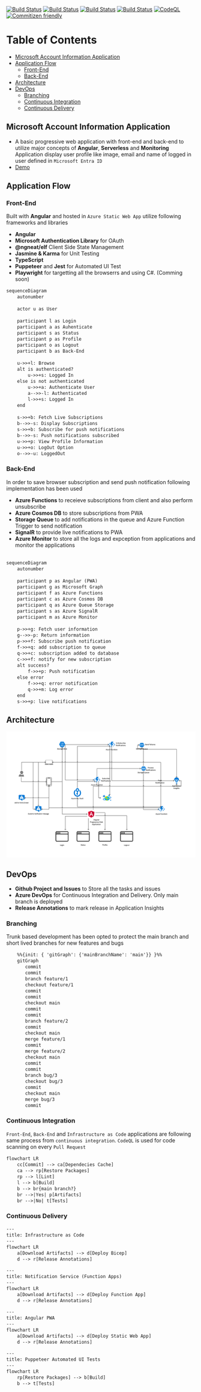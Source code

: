 [![Build Status](https://dev.azure.com/talha0113/Open%20Source/_apis/build/status%2Fmicrosoft-account-profile-information%2Finfrastructure?branchName=main&label=infrastructure)](https://dev.azure.com/talha0113/Open%20Source/_build/latest?definitionId=58&branchName=main)
[![Build Status](https://dev.azure.com/talha0113/Open%20Source/_apis/build/status%2Fmicrosoft-account-profile-information%2Fnotification-service?branchName=main&label=notification-service)](https://dev.azure.com/talha0113/Open%20Source/_build/latest?definitionId=59&branchName=main)
[![Build Status](https://dev.azure.com/talha0113/Open%20Source/_apis/build/status%2Fmicrosoft-account-profile-information%2Fprogressive-web-app?branchName=main&label=progressive-web-app)](https://dev.azure.com/talha0113/Open%20Source/_build/latest?definitionId=60&branchName=main)
[![Build Status](https://dev.azure.com/talha0113/Open%20Source/_apis/build/status%2Fmicrosoft-account-profile-information%2Fpuppeteer?branchName=main&label=puppeteer)](https://dev.azure.com/talha0113/Open%20Source/_build/latest?definitionId=61&branchName=main)
[![CodeQL](https://github.com/talha0113/microsoft-account-profile-information/actions/workflows/github-code-scanning/codeql/badge.svg?branch=main)](https://github.com/talha0113/microsoft-account-profile-information/actions/workflows/github-code-scanning/codeql)
[![Commitizen friendly](https://img.shields.io/badge/commitizen-friendly-brightgreen.svg)](http://commitizen.github.io/cz-cli/)

# Table of Contents
- [Microsoft Account Information Application](#microsoft-account-information-application)
- [Application Flow](#application-flow)
    - [Front-End](#front-end)
    - [Back-End](#back-end)
- [Architecture](#architecture)
- [DevOps](#devops)
    - [Branching](#branching)
    - [Continuous Integration](#continuous-integration)
    - [Continuous Delivery](#continuous-delivery)

## Microsoft Account Information Application
- A basic progressive web application with front-end and back-end to utilize major concepts of **Angular**, **Serverless** and **Monitoring**
Application display user profile like image, email and name of logged in user defined in `Microsoft Entra ID`
- [Demo](https://fde-msaccprofinfo-dev-001-daa3b0a8bxbdgfc8.z01.azurefd.net)

## Application Flow
### Front-End
Built with **Angular** and hosted in `Azure Static Web App` utilize following frameworks and libraries
  - **Angular**
  - **Microsoft Authentication Library** for OAuth
  - **@ngneat/elf** Client Side State Management
  - **Jasmine & Karma** for Unit Testing
  - **TypeScript**
  - **Puppeteer** and **Jest** for Automated UI Test
  - **Playwright** for targetting all the browserrs and using C#. (Comming soon)

``` mermaid
sequenceDiagram
    autonumber

    actor u as User

    participant l as Login
    participant a as Auhenticate
    participant s as Status
    participant p as Profile
    participant o as Logout
    participant b as Back-End
    
    u->>+l: Browse
    alt is authenticated?
        u->>+s: Logged In
    else is not authenticated
        u->>+a: Authenticate User
        a-->>-l: Authenticated
        l->>+s: Logged In
    end
    
    s->>+b: Fetch Live Subscriptions
    b-->>-s: Display Subscriptions
    s->>+b: Subscribe for push notifications
    b-->>-s: Push notifications subscribed
    u->>+p: View Profile Information
    u->>+o: LogOut Option
    o-->>-u: LoggedOut 
```    

### Back-End
In order to save browser subscription and send push notification following implementation has been used
  - **Azure Functions** to receieve subscriptions from client and also perform unsubscribe
  - **Azure Cosmos DB** to store subscriptions from PWA
  - **Storage Queue** to add notifications in the queue and Azure Function Trigger to send notification
  - **SignalR** to provide live notifications to PWA
  - **Azure Monitor** to store all the logs and expception from applications and monitor the applications

``` mermaid

sequenceDiagram
    autonumber

    participant p as Angular (PWA)
    participant g as Microsoft Graph
    participant f as Azure Functions
    participant c as Azure Cosmos DB
    participant q as Azure Queue Storage
    participant s as Azure SignalR
    participant m as Azure Monitor
    
    p->>+g: Fetch user information
    g-->>-p: Return information
    p->>+f: Subscribe push notification
    f->>+q: add subscription to queue
    q->>+c: subscription added to database
    c->>+f: notify for new subscription
    alt success?
        f->>+p: Push notification
    else error
        f->>+q: error notification 
        q->>+m: Log error
    end
    s->>+p: live notifications
```

## Architecture
![Architecture Diagram](./diagrams/Stack.png)

## DevOps
  - **Github Project and Issues** to Store all the tasks and issues
  - **Azure DevOps** for Continuous Integration and Delivery. Only main branch is deployed
  - **Release Annotations** to mark release in Application Insights
### Branching
Trunk based development has been opted to protect the main branch and short lived branches for new features and bugs
``` mermaid
    %%{init: { 'gitGraph': {'mainBranchName': 'main'}} }%%
    gitGraph
       commit
       commit
       branch feature/1
       checkout feature/1
       commit
       commit
       checkout main
       commit
       commit
       branch feature/2
       commit
       checkout main
       merge feature/1
       commit
       merge feature/2
       checkout main
       commit
       commit
       branch bug/3
       checkout bug/3
       commit
       checkout main
       merge bug/3
       commit
```

### Continuous Integration
`Front-End`,  `Back-End` and `Infrastructure as Code` applications are following same process from `continuous integration`. `CodeQL` is used for code scanning on every `Pull Request`
``` mermaid
flowchart LR
    cc[Commit] --> ca[Dependecies Cache]
    ca --> rp[Restore Packages]
    rp --> l[Lint]
    l --> b[Build]
    b --> br{main branch?}
    br -->|Yes| p[Artifacts]
    br -->|No| t[Tests]
```

### Continuous Delivery
``` mermaid
---
title: Infrastructure as Code
---
flowchart LR
    a[Download Artifacts] --> d[Deploy Bicep]
    d --> r[Release Annotations]
```
``` mermaid
---
title: Notification Service (Function Apps)
---
flowchart LR
    a[Download Artifacts] --> d[Deploy Function App]
    d --> r[Release Annotations]
```

``` mermaid
---
title: Angular PWA
---
flowchart LR
    a[Download Artifacts] --> d[Deploy Static Web App]
    d --> r[Release Annotations]
```
``` mermaid
---
title: Puppeteer Automated UI Tests
---
flowchart LR
    rp[Restore Packages] --> b[Build]    
    b --> t[Tests]
```
